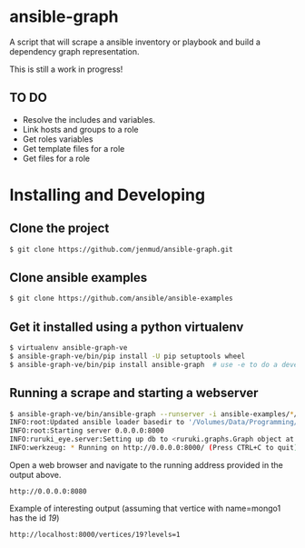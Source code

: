 # ansible-graph
A script that will scrape a ansible inventory or playbook and build a dependency graph representation.

This is still a work in progress!

## TO DO

* Resolve the includes and variables.
* Link hosts and groups to a role
* Get roles variables
* Get template files for a role
* Get files for a role


# Installing and Developing

## Clone the project
```bash
$ git clone https://github.com/jenmud/ansible-graph.git
```

## Clone ansible examples
```bash
$ git clone https://github.com/ansible/ansible-examples
```

## Get it installed using a python virtualenv
```bash
$ virtualenv ansible-graph-ve
$ ansible-graph-ve/bin/pip install -U pip setuptools wheel
$ ansible-graph-ve/bin/pip install ansible-graph  # use -e to do a develop install.
```

## Running a scrape and starting a webserver
```bash
$ ansible-graph-ve/bin/ansible-graph --runserver -i ansible-examples/*/hosts -p ansible-examples/*/playbooks/*.yml
INFO:root:Updated ansible loader basedir to '/Volumes/Data/Programming/Repos'
INFO:root:Starting server 0.0.0.0:8000
INFO:ruruki_eye.server:Setting up db to <ruruki.graphs.Graph object at 0x10df1b150>
INFO:werkzeug: * Running on http://0.0.0.0:8000/ (Press CTRL+C to quit)
```

Open a web browser and navigate to the running address provided in the output above.
```
http://0.0.0.0:8080
```

Example of interesting output (assuming that vertice with name=mongo1 has the id *19*)
```
http://localhost:8000/vertices/19?levels=1
```





